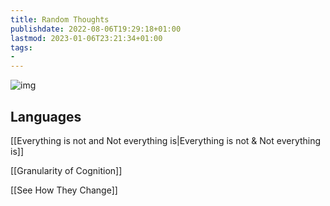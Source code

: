 ```yaml
---
title: Random Thoughts
publishdate: 2022-08-06T19:29:18+01:00
lastmod: 2023-01-06T23:21:34+01:00
tags: 
- 
---
```








![img](https://images.unsplash.com/photo-1524492449090-a4e289316d9c?ixlib=rb-1.2.1&ixid=MnwxMjA3fDB8MHxwaG90by1wYWdlfHx8fGVufDB8fHx8&auto=format&fit=crop&w=1394&q=80)

## Languages



[[Everything is not and Not everything is|Everything is not & Not everything is]]



[[Granularity of Cognition]]



[[See How They Change]]



